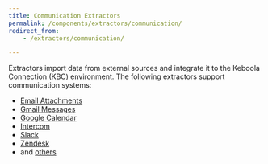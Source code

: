 ```yaml
---
title: Communication Extractors
permalink: /components/extractors/communication/
redirect_from:
    - /extractors/communication/

---
```


Extractors import data from external sources and integrate it to the Keboola Connection (KBC) environment.
The following extractors support communication systems: 

- [Email Attachments](/components/extractors/communication/email-attachments/) 
- [Gmail Messages](/components/extractors/communication/gmail/) 
- [Google Calendar](/components/extractors/communication/google-calendar)
- [Intercom](/components/extractors/communication/intercom/) 
- [Slack](/components/extractors/communication/slack/) 
- [Zendesk](/components/extractors/communication/zendesk/) 
- and [others](https://components.keboola.com/components)

